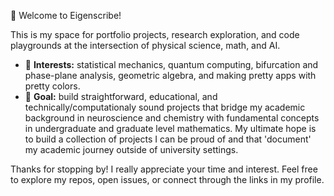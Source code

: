 👋 Welcome to Eigenscribe! 

This is my space for portfolio projects, research exploration, and code playgrounds at the intersection of physical science, math, and AI. 

- 🧐 **Interests:** statistical mechanics, quantum computing, bifurcation and phase-plane analysis, geometric algebra, and making pretty apps with pretty colors.
- 🥅 **Goal:** build straightforward, educational, and technically/computationaly sound projects that bridge my academic background in neuroscience and chemistry with fundamental concepts in undergraduate and graduate level mathematics. My ultimate hope is to build a collection of projects I can be proud of and that 'document' my academic journey outside of university settings.

Thanks for stopping by! I really appreciate your time and interest. Feel free to explore my repos, open issues, or connect through the links in my profile.

<!---
eigenscribe/eigenscribe is a ✨ super special ✨ repository because its `README.md` (this file) appears on your GitHub profile.
You can click the Preview link to take a look at your changes.
--->
